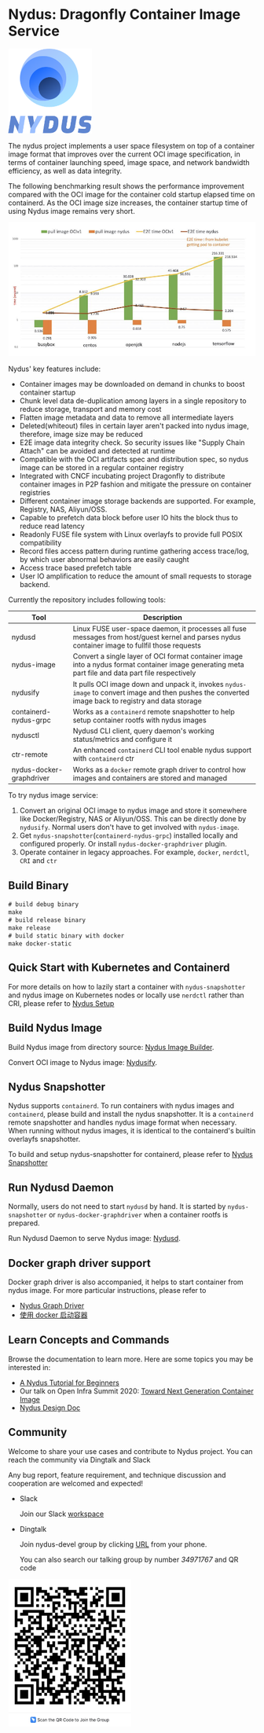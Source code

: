 # Nydus: Dragonfly Container Image Service

<p><img src="misc/logo.svg" width="170"></p>

The nydus project implements a user space filesystem on top of a container image format that improves over the current OCI image specification, in terms of container launching speed, image space, and network bandwidth efficiency, as well as data integrity.

The following benchmarking result shows the performance improvement compared with the OCI image for the container cold startup elapsed time on containerd. As the OCI image size increases, the container startup time of using Nydus image remains very short.

![Container Cold Startup](./misc/perf.jpg)

Nydus' key features include:

- Container images may be downloaded on demand in chunks to boost container startup
- Chunk level data de-duplication among layers in a single repository to reduce storage, transport and memory cost
- Flatten image metadata and data to remove all intermediate layers
- Deleted(whiteout) files in certain layer aren't packed into nydus image, therefore, image size may be reduced
- E2E image data integrity check. So security issues like "Supply Chain Attach" can be avoided and detected at runtime
- Compatible with the OCI artifacts spec and distribution spec, so nydus image can be stored in a regular container registry
- Integrated with CNCF incubating project Dragonfly to distribute container images in P2P fashion and mitigate the pressure on container registries
- Different container image storage backends are supported. For example, Registry, NAS, Aliyun/OSS.
- Capable to prefetch data block before user IO hits the block thus to reduce read latency
- Readonly FUSE file system with Linux overlayfs to provide full POSIX compatibility
- Record files access pattern during runtime gathering access trace/log, by which user abnormal behaviors are easily caught
- Access trace based prefetch table
- User IO amplification to reduce the amount of small requests to storage backend.

Currently the repository includes following tools:

| Tool                     | Description                                                                                                                                         |
| ------------------------ | --------------------------------------------------------------------------------------------------------------------------------------------------- |
| nydusd                   | Linux FUSE user-space daemon, it processes all fuse messages from host/guest kernel and parses nydus container image to fullfil those requests      |
| nydus-image              | Convert a single layer of OCI format container image into a nydus format container image generating meta part file and data part file respectively  |
| nydusify                 | It pulls OCI image down and unpack it, invokes `nydus-image` to convert image and then pushes the converted image back to registry and data storage |
| containerd-nydus-grpc    | Works as a `containerd` remote snapshotter to help setup container rootfs with nydus images                                                         |
| nydusctl                 | Nydusd CLI client, query daemon's working status/metrics and configure it                                                                           |
| ctr-remote               | An enhanced `containerd` CLI tool enable nydus support with `containerd` ctr                                                                       |
| nydus-docker-graphdriver | Works as a `docker` remote graph driver to control how images and containers are stored and managed                                                 |

To try nydus image service:

1. Convert an original OCI image to nydus image and store it somewhere like Docker/Registry, NAS or Aliyun/OSS. This can be directly done by `nydusify`. Normal users don't have to get involved with `nydus-image`.
2. Get `nydus-snapshotter`(`containerd-nydus-grpc`) installed locally and configured properly. Or install `nydus-docker-graphdriver` plugin.
3. Operate container in legacy approaches. For example, `docker`, `nerdctl`, `CRI` and `ctr`

## Build Binary

```shell
# build debug binary
make
# build release binary
make release
# build static binary with docker
make docker-static
```

## Quick Start with Kubernetes and Containerd

For more details on how to lazily start a container with `nydus-snapshotter` and nydus image on Kubernetes nodes or locally use `nerdctl` rather than CRI, please refer to [Nydus Setup](./docs/containerd-env-setup.md)

## Build Nydus Image

Build Nydus image from directory source: [Nydus Image Builder](./docs/nydus-image.md).

Convert OCI image to Nydus image: [Nydusify](./docs/nydusify.md).

## Nydus Snapshotter

Nydus supports `containerd`. To run containers with nydus images and `containerd`, please build and install the nydus snapshotter. It is a `containerd` remote snapshotter and handles nydus image format when necessary. When running without nydus images, it is identical to the containerd's builtin overlayfs snapshotter.

To build and setup nydus-snapshotter for containerd, please refer to [Nydus Snapshotter](./contrib/nydus-snapshotter/README.md)

## Run Nydusd Daemon

Normally, users do not need to start `nydusd` by hand. It is started by `nydus-snapshotter` or `nydus-docker-graphdriver` when a container rootfs is prepared.

Run Nydusd Daemon to serve Nydus image: [Nydusd](./docs/nydusd.md).

## Docker graph driver support

Docker graph driver is also accompanied, it helps to start container from nydus image. For more particular instructions, please refer to

- [Nydus Graph Driver](./contrib/docker-nydus-graphdriver/README.md)
- [使用 docker 启动容器](./docs/chinese_docker_graph_driver_guide.md)

## Learn Concepts and Commands

Browse the documentation to learn more. Here are some topics you may be interested in:

- [A Nydus Tutorial for Beginners](./docs/tutorial.md)
- Our talk on Open Infra Summit 2020: [Toward Next Generation Container Image](https://drive.google.com/file/d/1LRfLUkNxShxxWU7SKjc_50U0N9ZnGIdV/view)
- [Nydus Design Doc](./docs/nydus-design.md)

## Community

Welcome to share your use cases and contribute to Nydus project.
You can reach the community via Dingtalk and Slack

Any bug report, feature requirement, and technique discussion and cooperation are welcomed and expected!

- Slack

  Join our Slack [workspace](https://join.slack.com/t/nydusimageservice/shared_invite/zt-pz4qvl4y-WIh4itPNILGhPS8JqdFm_w)

- Dingtalk

  Join nydus-devel group by clicking [URL](https://qr.dingtalk.com/action/joingroup?code=v1,k1,YfGzhaTOnpm10Bf+/ohz4WcuDEIe9nTIjo+MPuIgRGQ=&_dt_no_comment=1&origin=11) from your phone.

  You can also search our talking group by number _34971767_ and QR code

<img src="./misc/dingtalk.jpg" width="250" height="300"/>
